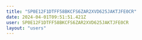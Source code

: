 ```yaml
---
title: "SP0E12F1DTFF58BKCFS6ZAR2XVD625JAKTJFE0CR"
date: 2024-04-01T09:51:51.421Z
user: SP0E12F1DTFF58BKCFS6ZAR2XVD625JAKTJFE0CR
layout: "users"
---
```

    